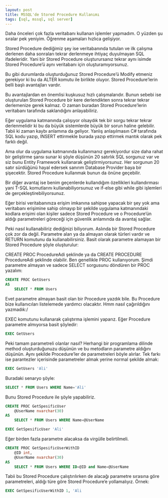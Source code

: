 ```yaml
---
layout: post
title: MSSQL'de Stored Procedure Kullanımı
tags: [sql, mssql, sql server]
---
```


Daha önceleri çok fazla veritabanı kullanan işlemler yapmadım. O yüzden şu sıralar pek yeniyim. Öğrenme aşamaları hızlıca gelişiyor.

Stored Procedure dediğimiz şey ise veritabanında tutulan ve ilk çalışma derlenen daha sonraları tekrar derlenmeye ihtiyaç duyulmayan SQL ifadeleridir. Yani bir Stored Procedure oluşturursanız tekrar aynı isimde Stored Procedure’ü aynı veritabanı için oluşturamıyorsunuz.
<!--more-->
Bu gibi durumlarda oluşturduğunuz Stored Procedure’ü Modify etmeniz gerekiyor ki bu da ALTER komutu ile birlikte oluyor. Stored Procedure’lerin belli başlı avantajları vardır.

Bu avantajlardan en önemlisi kuşkusuz hızlı çalışmalarıdır. Bunun sebebi ise oluşturulan Stored Procedure bir kere derlendikten sonra tekrar tekrar derlemenize gerek kalmaz. O zaman buradan Stored Procedure’lerin veritabanı tarafında saklandığını anlayabiliriz.

Eğer uygulama katmanında çalışıyor olsaydık tek bir sorgu tekrar tekrar derlenmelidir ki bu da büyük sistemlerde büyük bir sorun haline gelebilir. Tabii ki zaman kaybı anlamına da geliyor. Yanlış anlaşılmasın C# tarafında SQL kodu yazıp, INSERT ettirmekle burada yazıp ettirmek mantık olarak pek farklı değil.

Ama olur da uygulama katmanında kullanmanız gerekiyordur size daha rahat bir geliştirme şansı sunar ki şöyle düşünün 20 satırlık SQL sorgunuz var ve siz bunu Entity Framework kullanarak geliştirmiyorsunuz. Her sorgunun 20 satır sürdüğünü hayal edersek sanırım Database Provider baya bir şişecektir. Stored Procedure kullanmak bunun da önüne geçebilir.

Bir diğer avantaj ise benim geçenlerde kullandığım özellikleri kullandırması yani T-SQL komutlarını kullanabiliyorsunuz ve if-else gibi while gibi işlemleri de gerçekleştirebiliyorsunuz.

Eğer birisi veritabanınıza erişim imkanına sahipse yapacak bir şey yok ama veritabanı erişimine sahip olmayıp bir şekilde uygulama katmanındaki kodlara erişimi olan kişiler sadece Stored Procedure ve o Procedure’ün aldığı parametreleri göreceği için güvenlik anlamında da avantaj sağlar.

Peki nasıl kullanabiliriz dediğinizi biliyorum. Aslında bir Stored Procedure çok zor da değil. Parametre alan ya da almayan olarak türleri vardır ve RETURN komutunu da kullanabilirsiniz. Basit olarak parametre alamayan bir Stored Procedure şöyle oluşturulur:

CREATE PROC ProcedureAdi şeklinde ya da CREATE PROCEDURE ProcedureAdi şeklinde olabilir. Ben genellikle PROC kullanıyorum. Şimdi parametre almayan ve sadece SELECT sorgusunu döndüren bir PROC yazalım:

```sql
CREATE PROC GetUsers
AS
    SELECT * FROM Users
```

Evet parametre almayan basit olan bir Procedure yazdık bile. Bu Procedure bize kullanıcıları listelemede yardımcı olacaktır. Hmm nasıl çağırıldığını yazmadık:/

EXEC komutunu kullanarak çalıştırma işlemini yaparız. Eğer Procedure parametre almıyorsa basit şöyledir:

```sql
EXEC GetUsers
```

Peki tamam parametreli olanlar nasıl? Herhangi bir programlama dilinde method oluşturduğunuzu düşünün ve bu metodların parametre aldığını düşünün. Aynı şekilde Procedure’ler de parametreleri böyle alırlar. Tek farkı ise parantezler içerisinde parametreler almak yerine normal şekilde almak:

```sql
EXEC GetUsers 'Ali'
```

Buradaki senaryo şöyle:

```sql
SELECT * FROM Users WHERE Name='Ali'
```

Bunu Stored Procedure ile şöyle yapabiliriz.

```sql
CREATE PROC GetSpesificUser
	@UserName nvarchar(30)
AS
    SELECT * FROM Users WHERE Name=@UserName

EXEC GetSpesificUser 'Ali'
```

Eğer birden fazla parametre alacaksa da virgülle belirtilmeli.

```sql
CREATE PROC GetSpesificUserWithID
	@ID int,
	@UserName nvarchar(30)
AS
    SELECT * FROM Users WHERE ID=@ID and Name=@UserName
```

Tabii bu Stored Procedure çalıştırılırken de alacağı parametre sırasına göre parametreleri, aldığı türe göre Stored Procedure’e yollamalıyız. Örnek:

```sql
EXEC GetSpesificUserWithID 1, 'Ali
```